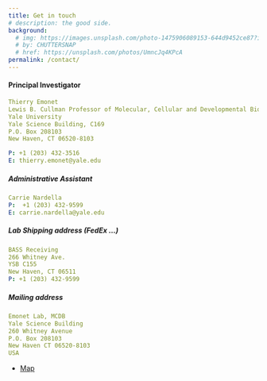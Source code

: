 ```yaml
---
title: Get in touch
# description: the good side.
background:
  # img: https://images.unsplash.com/photo-1475906089153-644d9452ce87?ixid=MnwxMjA3fDB8MHxwaG90by1wYWdlfHx8fGVufDB8fHx8&auto=format&fit=crop&w=1200&q=80
  # by: CHUTTERSNAP
  # href: https://unsplash.com/photos/UmncJq4KPcA
permalink: /contact/
---
```



#### Principal Investigator

```yml
Thierry Emonet
Lewis B. Cullman Professor of Molecular, Cellular and Developmental Biology, and Professor of Physics
Yale University
Yale Science Building, C169
P.O. Box 208103
New Haven, CT 06520-8103

P: +1 (203) 432-3516
E: thierry.emonet@yale.edu
```


##### Administrative Assistant

```yml
Carrie Nardella
P:  +1 (203) 432-9599
E: carrie.nardella@yale.edu
```

##### Lab Shipping address (FedEx …)

```yml
BASS Receiving
266 Whitney Ave.
YSB C155
New Haven, CT 06511
P: +1 (203) 432-9599
```

##### Mailing address

```yml
Emonet Lab, MCDB
Yale Science Building
260 Whitney Avenue
P.O. Box 208103
New Haven CT 06520-8103
USA
```

- [Map]('https://goo.gl/maps/gbs44v3CTAD2')
